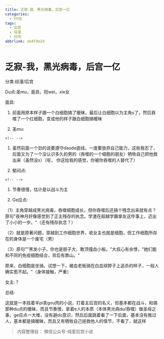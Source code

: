 ```yaml
---
title: 乏寂-我，黑光病毒，后宫一亿
categories:
  - YY向
tags:
  - 后宫
  - 综漫
  - 扫书
abbrlink: ab4fde2d
---
```

# 乏寂-我，黑光病毒，后宫一亿
分类:综漫/后宫

Du点:圣mu，面具，阳wei，xie女

面具:

1.  前面用原本样子跟一个白细胞搞了暧昧，最后让白细胞以为主角s了，然后吞噬了一个红细胞，变成他的样子跟白细胞搞暧昧

2.  圣mu:

```{=html}
<!-- -->
```
1.  虽然前面一个劲的说要遵守daode底线，一度要放弃自己能力，这些我忍了，后面又为了一个没认识多久的男的（吞噬的一个细胞的朋友）牺牲自己把他救出来（虽然没s）（呕，
    你这给我的感觉，你被你吞噬的人替代了）

2.  郁闷点:

```{=html}
<!-- -->
```
1.  节奏很慢，估计是以战斗为主

2.  Ge应点:

（1）主角穿越成黑光病毒，吞噬细胞成长，但你吞噬后还搞个残念出来就有点？原句"夜神月好像感觉到了正主残存的执念。学渣在超越学霸挚友这件事上，迈出了小小的一步。"（还有残存执念？）

（2）就是原著问题，穿越到工作细胞世界，收女主也就是细胞，但工作细胞所存在的身体是一个废宅（男）

（3）原句""黑发小子，你也是胆子大，敢顶撞血小板。"大叔心有余悸，"她们能和不同的免疫细胞结合，背后有靠山。"

原来，白细胞是坐骑。试想一下，被血老板骑在白血球脖子上追杀的样子，一般人确实惹不起。"（身体接触，严重）

女主:？

总结:

这就是一本挂着羊pi卖gou肉的小说，打着主后宫的名义，但基本都在战斗，和搞那种du点的暧昧，而且节奏慢，拿着e人的本质（本体黑光病du/吞噬）做圣母之事，ge应点一大堆，没有避du意识，然后后面跳着看了一下后面，基本没有推过人，基本都是搞暧昧，而且又有牺牲自己拯救他人的情节，不看了，就这样


> 内容整理自： 微信公众号-纯爱后宫小说